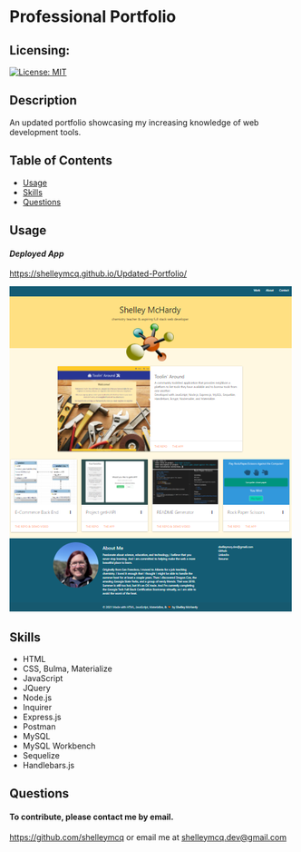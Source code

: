  
# Professional Portfolio
## Licensing:
[![License: MIT](https://img.shields.io/badge/License-MIT-yellow.svg)](https://opensource.org/licenses/MIT)
## Description
An updated portfolio showcasing my increasing knowledge of web development tools.
## Table of Contents
* [Usage](#Usage)
* [Skills](#Skills)
* [Questions](#Questions)

## Usage
#### _Deployed App_
https://shelleymcq.github.io/Updated-Portfolio/

![screenshot](/assets/images/portfolio-desktop.png)
## Skills
* HTML
* CSS, Bulma, Materialize
* JavaScript
* JQuery
* Node.js
* Inquirer
* Express.js
* Postman
* MySQL
* MySQL Workbench
* Sequelize
* Handlebars.js

## Questions 
#### To contribute, please contact me by email.

https://github.com/shelleymcq or email me at shelleymcq.dev@gmail.com
